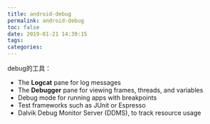 ```yaml
---
title: android-debug
permalink: android-debug
toc: false
date: 2019-01-21 14:39:15
tags:
categories:
---
```


debug的工具：
- The <b>Logcat</b> pane for log messages
- The <b>Debugger</b> pane for viewing frames, threads, and variables
- Debug mode for running apps with breakpoints
- Test frameworks such as JUnit or Espresso
- Dalvik Debug Monitor Server (DDMS), to track resource usage